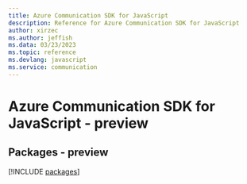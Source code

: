 ```yaml
---
title: Azure Communication SDK for JavaScript
description: Reference for Azure Communication SDK for JavaScript
author: xirzec
ms.author: jeffish
ms.data: 03/23/2023
ms.topic: reference
ms.devlang: javascript
ms.service: communication
---
```

# Azure Communication SDK for JavaScript - preview
## Packages - preview
[!INCLUDE [packages](communication-index.md)]